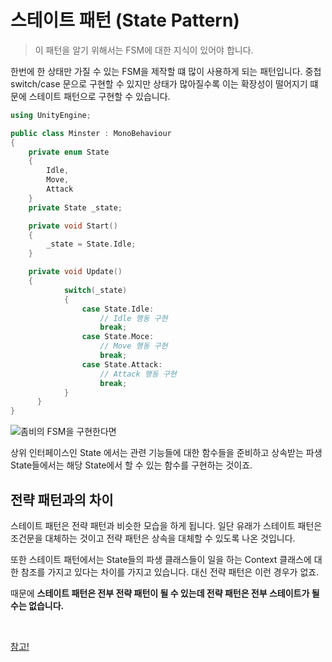 # 스테이트 패턴 (State Pattern)

> 이 패턴을 알기 위해서는 FSM에 대한 지식이 있어야 합니다.

한번에 한 상태만 가질 수 있는 FSM을 제작할 떄 많이 사용하게 되는 패턴입니다. 중첩 switch/case 문으로 구현할 수 있지만 상태가 많아질수록 이는 확장성이 떨어지기 떄문에 스테이트 패턴으로 구현할 수 있습니다.

```cpp
using UnityEngine;

public class Minster : MonoBehaviour
{
    private enum State
    {
        Idle,
        Move,
        Attack
    }
    private State _state;

    private void Start()
    {
        _state = State.Idle;
    }

    private void Update()
    {
            switch(_state)
            {
                case State.Idle:
                    // Idle 행동 구현
                    break;
                case State.Moce:
                    // Move 행동 구현
                    break;
                case State.Attack:
                    // Attack 행동 구현
                    break;
            }
      }
}
```

![좀비의 FSM을 구현한다면](https://user-images.githubusercontent.com/68003176/208879792-cdc3fbf2-069b-48c7-a975-ed53367093dd.png)


상위 인터페이스인 State 에서는 관련 기능들에 대한 함수들을 준비하고 상속받는 파생 State들에서는 해당 State에서 할 수 있는 함수를 구현하는 것이죠.

## 전략 패턴과의 차이

스테이트 패턴은 전략 패턴과 비슷한 모습을 하게 됩니다. 일단 유래가 스테이트 패턴은 조건문을 대체하는 것이고 전략 패턴은 상속을 대체할 수 있도록 나온 것입니다.

또한 스테이트 패턴에서는 State들의 파생 클래스들이 일을 하는 Context 클래스에 대한 참조를 가지고 있다는 차이를 가지고 있습니다. 대신 전략 패턴은 이런 경우가 없죠.

때문에 **스테이트 패턴은 전부 전략 패턴이 될 수 있는데 전략 패턴은 전부 스테이트가 될 수는 없습니다.**

<br/>

[참고!](https://dodobug.tistory.com/16)
